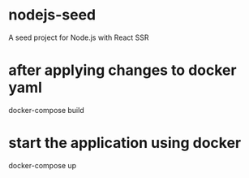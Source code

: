 # nodejs-seed
A seed project for Node.js with React SSR

# after applying changes to docker yaml
docker-compose build

# start the application using docker
docker-compose up
